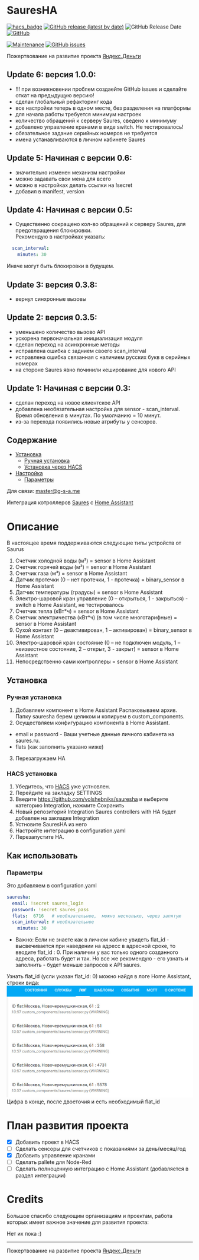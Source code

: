 # SauresHA
[![hacs_badge](https://img.shields.io/badge/HACS-Custom-orange.svg)](https://github.com/custom-components/hacs)
[![GitHub release (latest by date)](https://img.shields.io/github/v/release/volshebniks/sauresha)](https://github.com/volshebniks/sauresha/releases)
![GitHub Release Date](https://img.shields.io/github/release-date/volshebniks/sauresha)
[![GitHub](https://img.shields.io/github/license/volshebniks/sauresha)](LICENSE)

[![Maintenance](https://img.shields.io/badge/Maintained%3F-Yes-brightgreen.svg)](https://github.com/volshebniks/sauresha/graphs/commit-activity)
[![GitHub issues](https://img.shields.io/github/issues/volshebniks/sauresha)](https://github.com/volshebniks/sauresha/issues)

Пожертвование на развитие проекта  [Яндекс.Деньги](https://money.yandex.ru/to/41001566881198)

## Update 6: версия 1.0.0:
 * !!! при возникновении проблем создаейте GitHub issues и сделайте откат на предыдущую версию!
 * сделан глобальный рефакторинг кода
 * все настройки теперь в одном месте, без разделения на платформы
 * для начала работы требуется минимум настроек
 * количество обращений к серверу Saures, сведено к минимуму
 * добавлено управление кранами в виде switch. Не тестировалось! 
 * обязательное задание серийных номеров не требуется
 * имена устанавливаются в личном кабинете Saures

## Update 5: Начиная с версии 0.6: 
 * значительно изменен механизм настройки
 * можно задавать свои мена для всего
 * можно в настройках делать ссылки на !secret
 * добавил в manifest, version

## Update 4: Начиная с версии 0.5:
 * Существенно сокращено кол-во обращений к серверу Saures, для предотвращения блокировки.
   <br />Рекомендую в настройках указать:
```yaml
  scan_interval:
    minutes: 30 
```
   Иначе могут быть блокировки в будущем.

## Update 3: версия 0.3.8:
 * вернул синхронные вызовы

## Update 2: версия 0.3.5:
 * уменьшено количество вызово API
 * ускорена первоначальная инициализация модуля
 * сделан переход на асинхронные методы
 * исправлена ошибка с заднием своего scan_interval
 * исправлена ошибка связанная с наличием русских букв в серийных номерах
 * на стороне Saures явно починили кеширование для нового API

## Update 1: Начиная с версии 0.3: 
 * сделан переход на новое клиентское API
 * добавлена необязательная настройка для sensor - scan_interval. Время обновления в минутах. По умолчанию = 10 минут.
 * из-за перехода появились новые атрибуты у сенсоров.

## Содержание

* [Установка](#устнановка)
  * [Ручная установка](#ручная-установка)
  * [Установка через HACS](#hacs_установка)
* [Настройка](#как-использовать)
  * [Параметры](#Параметры)



Для связи: <master@g-s-a.me>

Интеграция котроллеров [Saures](https://www.saures.ru) c [Home Assistant](https://www.home-assistant.io/)
# Описание

В настоящее время поддерживаются следующие типы устройств от Saurus
1. Счетчик холодной воды (м³) = sensor в Home Assistant
2. Счетчик горячей воды (м³) = sensor в Home Assistant
3. Счетчик газа (м³) = sensor в Home Assistant
4. Датчик протечки (0 – нет протечки, 1 - протечка) = binary_sensor в Home Assistant
5. Датчик температуры (градусы) = sensor в Home Assistant
6. Электро-шаровой кран управление (0 – открыться, 1 - закрыться) -switch в Home Assistant, не тестировалось
7. Счетчик тепла (кВт*ч) = sensor в Home Assistant
8. Счетчик электричества (кВт*ч) (в том числе многотарифные) = sensor в Home Assistant
9. Сухой контакт (0 – деактивирован, 1 – активирован) = binary_sensor в Home Assistant
10. Электро-шаровой кран состояние (0 – не подключен модуль, 1 – неизвестное состояние, 2 – открыт, 3 - закрыт) = sensor в Home Assistant
11. Непосредственно сами контроллеры = sensor в Home Assistant

## Установка

### Ручная установка

1. Добавляем компонент в Home Assistant
Распаковываем архив. Папку sauresha берем целиком и копируем в custom_components.
2. Осуществляем конфигурацию компонента в Home Assistant.
- email и password - Ваши учетные данные личного кабинета на saures.ru.
- flats (как заполнить указано ниже)
3. Перезагружаем HA

### HACS установка

1. Убедитесь, что [HACS](https://custom-components.github.io/hacs/) уже устновлен.
2. Перейдите на закладку SETTINGS
3. Введите https://github.com/volshebniks/sauresha   и выберите категорию Integration, нажмите Сохранить
4. Новый репозиторий Integration Saures controllers with HA будет добавлен на закладке Integration
5. Устновите SauresHA из него 
3. Настройте интеграцию в configuration.yaml
4. Перезапустите HA.

## Как использовать

### Параметры

Это добавляем в configuration.yaml
```yaml
sauresha:
  email: !secret saures_login
  password: !secret saures_pass
  flats:  6716   # необязательное,  можно несколько, через запятую
  scan_interval: # необязательное
    minutes: 30  
```

* Важно: Если не знаете как в личном кабине увидеть flat_id - высвечивается при наведении на адресс в адресной сроке, то вводите flat_id : 0. При наличии у вас только одного созданного адреса, работать будет и так. Но все же рекомендую - его узнать и заполнить - будет меньше запросов к API saures.

Узнать flat_id (усли указан flat_id: 0) можно найдя в логе Home Assistant, строки вида:
![Лог](https://github.com/volshebniks/images/raw/master/log_saures.jpg)
<br />
Цифра в конце, после двоеточия и есть необходимый flat_id

# План развития проекта
- [X] Добавить проект в HACS
- [ ] Сделать сенсоры для счетчиков с показаниями за день/месяц/год
- [X] Добавить управление кранами
- [ ] Сделать pallete для Node-Red
- [ ] Сделать полноценную интеграцию с Home Assistant (добавляется в раздел интеграции)

# Credits

Большое спасибо следующим организациям и проектам, работа которых имеет важное значение для развития проекта:

Нет их пока :)

----------------------------------------------------------------------------------------------------------------------------------
Пожертвование на развитие проекта  [Яндекс.Деньги](https://money.yandex.ru/to/41001566881198)
